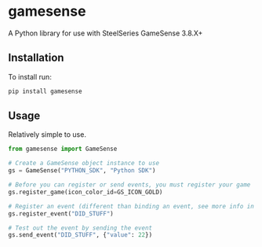 # gamesense
A Python library for use with SteelSeries GameSense 3.8.X+

## Installation
To install run:
```python
pip install gamesense
```

## Usage
Relatively simple to use.

```python
from gamesense import GameSense

# Create a GameSense object instance to use
gs = GameSense("PYTHON_SDK", "Python SDK")

# Before you can register or send events, you must register your game
gs.register_game(icon_color_id=GS_ICON_GOLD)

# Register an event (different than binding an event, see more info in the SteelSeries docs)
gs.register_event("DID_STUFF")

# Test out the event by sending the event
gs.send_event("DID_STUFF", {"value": 22})
```
